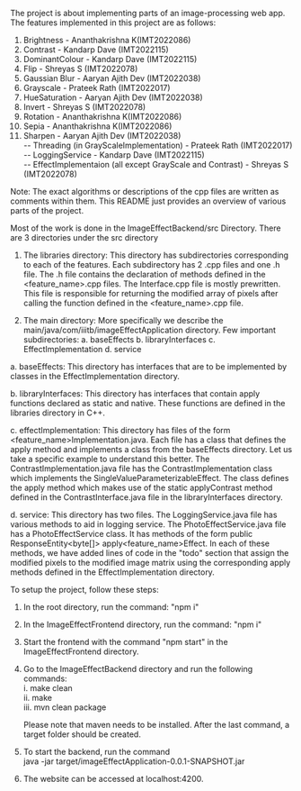 The project is about implementing parts of an image-processing web app.
The features implemented in this project are as follows:
1. Brightness - Ananthakrishna K(IMT2022086)
2. Contrast - Kandarp Dave (IMT2022115)
3. DominantColour - Kandarp Dave (IMT2022115)
4. Flip - Shreyas S (IMT2022078)
5. Gaussian Blur - Aaryan Ajith Dev (IMT2022038)
6. Grayscale - Prateek Rath (IMT2022017)
7. HueSaturation - Aaryan Ajith Dev (IMT2022038)
8. Invert - Shreyas S (IMT2022078)
9. Rotation - Ananthakrishna K(IMT2022086)
10. Sepia - Ananthakrishna K(IMT2022086)
11. Sharpen - Aaryan Ajith Dev (IMT2022038) <br />
-- Threading (in GrayScaleImplementation) - Prateek Rath (IMT2022017) <br />
-- LoggingService - Kandarp Dave (IMT2022115) <br />
-- EffectImplementaion (all except GrayScale and Contrast) - Shreyas S (IMT2022078) <br />

Note: The exact algorithms or descriptions of the cpp files are written as comments within them. This README just provides an overview of various parts of the project.

Most of the work is done in the ImageEffectBackend/src Directory. 
There are 3 directories under the src directory

1. The libraries directory:
This directory has subdirectories corresponding to each of the features. Each subdirectory has 2 .cpp files and one .h file.
The .h file contains the declaration of methods defined in the <feature_name>.cpp files. The <name>Interface.cpp file is mostly prewritten.
This file is responsible for returning the modified array of pixels after calling the function defined in the <feature_name>.cpp file.


3. The main directory:
More specifically we describe the main/java/com/iiitb/imageEffectApplication directory. 
Few important subdirectories:
	a. baseEffects
	b. libraryInterfaces
	c. EffectImplementation
	d. service

a. baseEffects:
This directory has interfaces that are to be implemented by classes in the EffectImplementation directory.

b. libraryInterfaces:
This directory has interfaces that contain apply functions declared as static and native. These functions are defined in the libraries directory in C++.

c. effectImplementation:
This directory has files of the form <feature_name>Implementation.java. Each file has a class that defines the apply method and implements a class from the baseEffects directory.
Let us take a specific example to understand this better. The ContrastImplementation.java file has the ContrastImplementation class which implements the SingleValueParameterizableEffect. 
The class defines the apply method which makes use of the static applyContrast method defined in the ContrastInterface.java file in the libraryInterfaces directory.

d. service:
This directory has two files.
The LoggingService.java file has various methods to aid in logging service.
The PhotoEffectService.java file has a PhotoEffectService class. It has methods of the form public ResponseEntity<byte[]> apply<feature_name>Effect. 
In each of these methods, we have added lines of code in the "todo" section that assign the modified pixels to the modified image matrix using the 
corresponding apply methods defined in the EffectImplementation directory.

To setup the project, follow these steps:

1. In the root directory, run the command:
   "npm i"

2. In the ImageEffectFrontend directory, run the command:
   "npm i"

3. Start the frontend with the command "npm start" in the ImageEffectFrontend directory.

4. Go to the ImageEffectBackend directory and run the following commands: <br />
   i. make clean <br />
   ii. make <br />
   iii. mvn clean package <br />

   Please note that maven needs to be installed. After the last command, a target folder should be created.

5. To start the backend, run the command <br />
   java -jar target/imageEffectApplication-0.0.1-SNAPSHOT.jar

6. The website can be accessed at localhost:4200.
